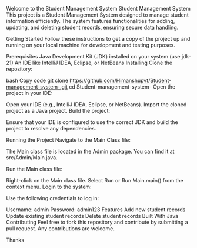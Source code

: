 Welcome to the Student Management System 
Student Management System
This project is a Student Management System designed to manage student information efficiently. The system features functionalities for adding, updating, and deleting student records, ensuring secure data handling.

Getting Started
Follow these instructions to get a copy of the project up and running on your local machine for development and testing purposes.

Prerequisites
Java Development Kit (JDK) installed on your system   (use jdk-21)
An IDE like IntelliJ IDEA, Eclipse, or NetBeans
Installing
Clone the repository:

bash
Copy code
git clone https://github.com/Himanshupvt/Student-management-system-.git
cd Student-management-system-
Open the project in your IDE:

Open your IDE (e.g., IntelliJ IDEA, Eclipse, or NetBeans).
Import the cloned project as a Java project.
Build the project:

Ensure that your IDE is configured to use the correct JDK and build the project to resolve any dependencies.

Running the Project
Navigate to the Main Class file:

The Main class file is located in the Admin package. You can find it at src/Admin/Main.java.

Run the Main class file:

Right-click on the Main class file.
Select Run or Run Main.main() from the context menu.
Login to the system:

Use the following credentials to log in:

Username: admin
Password: admin123
Features
Add new student records
Update existing student records
Delete student records
Built With
Java
Contributing
Feel free to fork this repository and contribute by submitting a pull request. Any contributions are welcome.


Thanks
